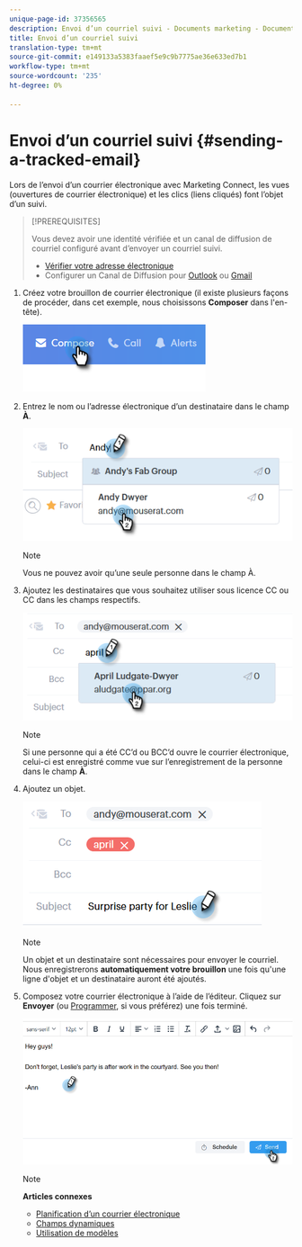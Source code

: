 ```yaml
---
unique-page-id: 37356565
description: Envoi d’un courriel suivi - Documents marketing - Documentation du produit
title: Envoi d’un courriel suivi
translation-type: tm+mt
source-git-commit: e149133a5383faaef5e9c9b7775ae36e633ed7b1
workflow-type: tm+mt
source-wordcount: '235'
ht-degree: 0%

---
```



# Envoi d’un courriel suivi {#sending-a-tracked-email}

Lors de l’envoi d’un courrier électronique avec Marketing Connect, les vues (ouvertures de courrier électronique) et les clics (liens cliqués) font l’objet d’un suivi.

>[!PREREQUISITES]
>
>Vous devez avoir une identité vérifiée et un canal de diffusion de courriel configuré avant d’envoyer un courriel suivi.
>
>* [Vérifier votre adresse électronique](http://docs.marketo.com/x/ewPh)
>* Configurer un Canal de Diffusion pour [Outlook](http://docs.marketo.com/x/Z4AOAQ) ou [Gmail](http://docs.marketo.com/x/kYMOAQ)

>



1. Créez votre brouillon de courrier électronique (il existe plusieurs façons de procéder, dans cet exemple, nous choisissons **Composer** dans l&#39;en-tête).

   ![](assets/one.png)

1. Entrez le nom ou l’adresse électronique d’un destinataire dans le champ **À**.

   ![](assets/two.png)

   >[!NOTE]
   >
   >Vous ne pouvez avoir qu’une seule personne dans le champ À.

1. Ajoutez les destinataires que vous souhaitez utiliser sous licence CC ou CC dans les champs respectifs.

   ![](assets/three.png)

   >[!NOTE]
   >
   >Si une personne qui a été CC’d ou BCC’d ouvre le courrier électronique, celui-ci est enregistré comme vue sur l’enregistrement de la personne dans le champ **À**.

1. Ajoutez un objet.

   ![](assets/four.png)

   >[!NOTE]
   >
   >Un objet et un destinataire sont nécessaires pour envoyer le courriel. Nous enregistrerons **automatiquement votre brouillon** une fois qu&#39;une ligne d&#39;objet et un destinataire auront été ajoutés.

1. Composez votre courrier électronique à l’aide de l’éditeur. Cliquez sur **Envoyer** (ou [Programmer](http://docs.marketo.com/x/GAQ6Ag), si vous préférez) une fois terminé.

   ![](assets/five.png)

   >[!NOTE]
   >
   >**Articles connexes**
   >
   >    
   >    
   >    * [Planification d’un courrier électronique](http://docs.marketo.com/x/GAQ6Ag)
   >    * [Champs dynamiques](http://docs.marketo.com/x/wwDb)
   >    * [Utilisation de modèles](http://docs.marketo.com/display/DOCS/Templates)


